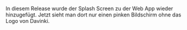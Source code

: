 In diesem Release wurde der Splash Screen zu der Web App wieder hinzugefügt.
Jetzt sieht man dort nur einen pinken Bildschirm ohne das Logo von Davinki.